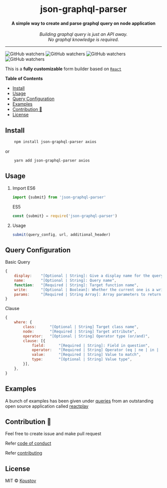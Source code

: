 <div align="center">
   <p>
    <h1>json-graphql-parser</h1>
    <h4>A simple way to create and parse graphql query on node application</h1>
  </p>
  <p>
     <i>Building graphql query is just an API away.</i>
     <br/>
     <i>No graphql knowledge is required.</i>
     <br/>
  </p>

  <p>

  </p>
</div>

---

![GitHub watchers](https://img.shields.io/github/watchers/koustov/json-graphql-parser.svg?logo=github&label=Watch) ![GitHub watchers](https://img.shields.io/github/issues/koustov/json-graphql-parser?logo=github&label=Issues) ![GitHub watchers](https://img.shields.io/github/stars/koustov/json-graphql-parser?logo=github&label=Stars) ![GitHub watchers](https://img.shields.io/npm/dt/rfp-react-form-builder.svg?logo=npm&label=downloads)

This is a **fully customizable** form builder based on [`React`](https://facebook.github.io/react/)

**Table of Contents**

- [Install](#install)
- [Usage](#usage)
- [Query Configuration](#query-configuration)
- [Examples](#examples)
- [Contribution 🍰](#contribution-)
- [License](#license)


## Install 

```bash
    npm install json-graphql-parser axios
```

or

```bash
    yarn add json-graphql-parser axios
```
## Usage

1. Import
    ES6
    ```javascript
    import {submit} from 'json-graphql-parser'
    ```
    ES5
    ```javascript
    const {submit} = require('json-graphql-parser')
    ```
1. Usage
   ```javascript
   submit(query_config, url, additional_header)
   ```

## Query Configuration
    
Basic Query

```javascript
{
    display:    "[Optional | String]: Give a display name for the query",
    name:       "[Optional | String]: Query name",
    function:   "[Required | String]: Target function name",
    write:      "[Optional | Boolean]: Whether the current one is a write query,
    params:     "[Required | String Array]: Array parameters to return
}
```

Clause

```javascript
{
    where: {
        class:      "[Optional | String] Target class name",
        node:       "[Required | String] Target attribute",
        operator:   "[Optional | String] Operator type (or/and)",
        clause: [{
            field:      "[Required | String]: Field in question",
            operator:   "[Required | String] Operator (eq | ne | in | ...)",
            value:      "[Required | String] Value to match",
            type:       "[Optional | String] Value type",
        }],
    },
}
```

## Examples 
A bunch of examples has been given under [queries](./example/queries/) from an outstanding open source  application called [reactplay](https://www.reactplay.io)

## Contribution 🍰

Feel free to create issue and make pull request

Refer [code of conduct ](./CODE_OF_CONDUCT.md)

Refer [contributing ](./CONTRIBUTING.md)

## License

MIT © [Koustov](https://github.com/koustov)